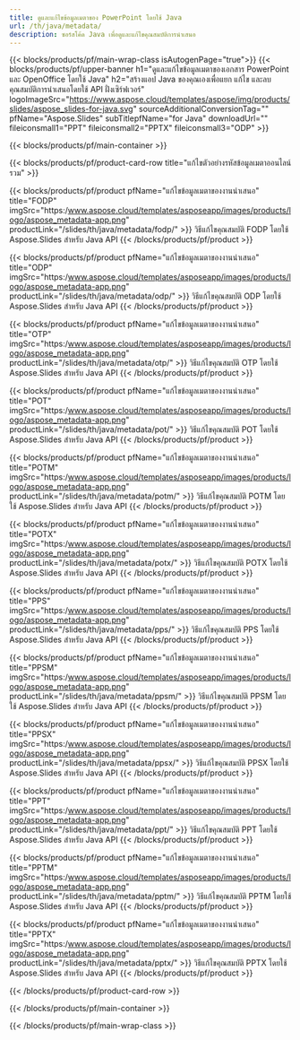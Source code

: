 ```yaml
---
title: ดูและแก้ไขข้อมูลเมตาของ PowerPoint โดยใช้ Java
url: /th/java/metadata/
description: ซอร์สโค้ด Java เพื่อดูและแก้ไขคุณสมบัติการนำเสนอ
---
```


{{< blocks/products/pf/main-wrap-class isAutogenPage="true">}}
{{< blocks/products/pf/upper-banner h1="ดูและแก้ไขข้อมูลเมตาของเอกสาร PowerPoint และ OpenOffice โดยใช้ Java" h2="สร้างแอป Java ของคุณเองเพื่อแยก แก้ไข และลบคุณสมบัติการนำเสนอโดยใช้ API ฝั่งเซิร์ฟเวอร์" logoImageSrc="https://www.aspose.cloud/templates/aspose/img/products/slides/aspose_slides-for-java.svg" sourceAdditionalConversionTag="" pfName="Aspose.Slides" subTitlepfName="for Java" downloadUrl="" fileiconsmall1="PPT" fileiconsmall2="PPTX" fileiconsmall3="ODP" >}}

{{< blocks/products/pf/main-container >}}

{{< blocks/products/pf/product-card-row title="แก้ไขตัวอย่างรหัสข้อมูลเมตาออนไลน์รวม" >}}

{{< blocks/products/pf/product pfName="แก้ไขข้อมูลเมตาของงานนำเสนอ" title="FODP" imgSrc="https:/www.aspose.cloud/templates/asposeapp/images/products/logo/aspose_metadata-app.png" productLink="/slides/th/java/metadata/fodp/" >}}
วิธีแก้ไขคุณสมบัติ FODP โดยใช้ Aspose.Slides สำหรับ Java API
{{< /blocks/products/pf/product >}}

{{< blocks/products/pf/product pfName="แก้ไขข้อมูลเมตาของงานนำเสนอ" title="ODP" imgSrc="https:/www.aspose.cloud/templates/asposeapp/images/products/logo/aspose_metadata-app.png" productLink="/slides/th/java/metadata/odp/" >}}
วิธีแก้ไขคุณสมบัติ ODP โดยใช้ Aspose.Slides สำหรับ Java API
{{< /blocks/products/pf/product >}}

{{< blocks/products/pf/product pfName="แก้ไขข้อมูลเมตาของงานนำเสนอ" title="OTP" imgSrc="https:/www.aspose.cloud/templates/asposeapp/images/products/logo/aspose_metadata-app.png" productLink="/slides/th/java/metadata/otp/" >}}
วิธีแก้ไขคุณสมบัติ OTP โดยใช้ Aspose.Slides สำหรับ Java API
{{< /blocks/products/pf/product >}}

{{< blocks/products/pf/product pfName="แก้ไขข้อมูลเมตาของงานนำเสนอ" title="POT" imgSrc="https:/www.aspose.cloud/templates/asposeapp/images/products/logo/aspose_metadata-app.png" productLink="/slides/th/java/metadata/pot/" >}}
วิธีแก้ไขคุณสมบัติ POT โดยใช้ Aspose.Slides สำหรับ Java API
{{< /blocks/products/pf/product >}}

{{< blocks/products/pf/product pfName="แก้ไขข้อมูลเมตาของงานนำเสนอ" title="POTM" imgSrc="https:/www.aspose.cloud/templates/asposeapp/images/products/logo/aspose_metadata-app.png" productLink="/slides/th/java/metadata/potm/" >}}
วิธีแก้ไขคุณสมบัติ POTM โดยใช้ Aspose.Slides สำหรับ Java API
{{< /blocks/products/pf/product >}}

{{< blocks/products/pf/product pfName="แก้ไขข้อมูลเมตาของงานนำเสนอ" title="POTX" imgSrc="https:/www.aspose.cloud/templates/asposeapp/images/products/logo/aspose_metadata-app.png" productLink="/slides/th/java/metadata/potx/" >}}
วิธีแก้ไขคุณสมบัติ POTX โดยใช้ Aspose.Slides สำหรับ Java API
{{< /blocks/products/pf/product >}}

{{< blocks/products/pf/product pfName="แก้ไขข้อมูลเมตาของงานนำเสนอ" title="PPS" imgSrc="https:/www.aspose.cloud/templates/asposeapp/images/products/logo/aspose_metadata-app.png" productLink="/slides/th/java/metadata/pps/" >}}
วิธีแก้ไขคุณสมบัติ PPS โดยใช้ Aspose.Slides สำหรับ Java API
{{< /blocks/products/pf/product >}}

{{< blocks/products/pf/product pfName="แก้ไขข้อมูลเมตาของงานนำเสนอ" title="PPSM" imgSrc="https:/www.aspose.cloud/templates/asposeapp/images/products/logo/aspose_metadata-app.png" productLink="/slides/th/java/metadata/ppsm/" >}}
วิธีแก้ไขคุณสมบัติ PPSM โดยใช้ Aspose.Slides สำหรับ Java API
{{< /blocks/products/pf/product >}}

{{< blocks/products/pf/product pfName="แก้ไขข้อมูลเมตาของงานนำเสนอ" title="PPSX" imgSrc="https:/www.aspose.cloud/templates/asposeapp/images/products/logo/aspose_metadata-app.png" productLink="/slides/th/java/metadata/ppsx/" >}}
วิธีแก้ไขคุณสมบัติ PPSX โดยใช้ Aspose.Slides สำหรับ Java API
{{< /blocks/products/pf/product >}}

{{< blocks/products/pf/product pfName="แก้ไขข้อมูลเมตาของงานนำเสนอ" title="PPT" imgSrc="https:/www.aspose.cloud/templates/asposeapp/images/products/logo/aspose_metadata-app.png" productLink="/slides/th/java/metadata/ppt/" >}}
วิธีแก้ไขคุณสมบัติ PPT โดยใช้ Aspose.Slides สำหรับ Java API
{{< /blocks/products/pf/product >}}

{{< blocks/products/pf/product pfName="แก้ไขข้อมูลเมตาของงานนำเสนอ" title="PPTM" imgSrc="https:/www.aspose.cloud/templates/asposeapp/images/products/logo/aspose_metadata-app.png" productLink="/slides/th/java/metadata/pptm/" >}}
วิธีแก้ไขคุณสมบัติ PPTM โดยใช้ Aspose.Slides สำหรับ Java API
{{< /blocks/products/pf/product >}}

{{< blocks/products/pf/product pfName="แก้ไขข้อมูลเมตาของงานนำเสนอ" title="PPTX" imgSrc="https:/www.aspose.cloud/templates/asposeapp/images/products/logo/aspose_metadata-app.png" productLink="/slides/th/java/metadata/pptx/" >}}
วิธีแก้ไขคุณสมบัติ PPTX โดยใช้ Aspose.Slides สำหรับ Java API
{{< /blocks/products/pf/product >}}



{{< /blocks/products/pf/product-card-row >}}

{{< /blocks/products/pf/main-container >}}
    
{{< /blocks/products/pf/main-wrap-class >}}